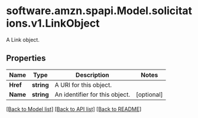 # software.amzn.spapi.Model.solicitations.v1.LinkObject
A Link object.

## Properties

Name | Type | Description | Notes
------------ | ------------- | ------------- | -------------
**Href** | **string** | A URI for this object. | 
**Name** | **string** | An identifier for this object. | [optional] 

[[Back to Model list]](../README.md#documentation-for-models) [[Back to API list]](../README.md#documentation-for-api-endpoints) [[Back to README]](../README.md)

